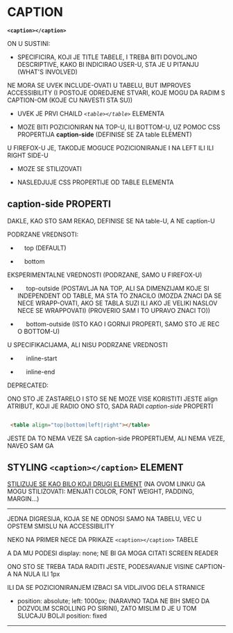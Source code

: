 # CAPTION

**`<caption></caption>`**

ON U SUSTINI:

- SPECIFICIRA, KOJI JE TITLE TABELE, I TREBA BITI DOVOLJNO DESCRIPTIVE, KAKO BI INDICIRAO USER-U, STA JE U PITANJU (WHAT'S INVOLVED)

NE MORA SE UVEK INCLUDE-OVATI U TABELU, BUT IMPROVES ACCESSIBILITY (I POSTOJE ODREDJENE STVARI, KOJE MOGU DA RADIM S CAPTION-OM (KOJE CU NAVESTI STA SU))

- UVEK JE PRVI CHAILD *`<table></table>`* ELEMENTA

- MOZE BITI POZICIONIRAN NA TOP-U, ILI BOTTOM-U, UZ POMOC CSS PROPERTIJA **caption-side** (DEFINISE SE ZA table ELEMENT)

U FIREFOX-U JE, TAKODJE MOGUCE POZICIONIRANJE I NA LEFT ILI ILI RIGHT SIDE-U

- MOZE SE STILIZOVATI

- NASLEDJUJE CSS PROPERTIJE OD TABLE ELEMENTA

## caption-side PROPERTI

DAKLE, KAO STO SAM REKAO, DEFINISE SE NA table-U, A NE caption-U

PODRZANE VREDNSOTI:

- &nbsp;&nbsp;&nbsp;&nbsp;top (DEFAULT)

- &nbsp;&nbsp;&nbsp;&nbsp;bottom

EKSPERIMENTALNE VREDNOSTI (PODRZANE, SAMO U FIREFOX-U)

- &nbsp;&nbsp;&nbsp;&nbsp; top-outside (POSTAVLJA NA TOP, ALI SA DIMENZIJAM KOJE SI INDEPENDENT OD TABLE, MA STA TO ZNACILO (MOZDA ZNACI DA SE NECE WRAPP-OVATI, AKO SE TABLA SUZI ILI AKO JE VELIKI NASLOV NECE SE WRAPPOVATI) (PROVERIO SAM I TO UPRAVO ZNACI TO))

- &nbsp;&nbsp;&nbsp;&nbsp; bottom-outside (ISTO KAO I GORNJI PROPERTI, SAMO STO JE REC O BOTTOM-U)

U SPECIFIKACIJAMA, ALI NISU PODRZANE VREDNOSTI

- &nbsp;&nbsp;&nbsp;&nbsp; inline-start

- &nbsp;&nbsp;&nbsp;&nbsp; inline-end

DEPRECATED:

ONO STO JE ZASTARELO I STO SE NE MOZE VISE KORISTITI JESTE align ATRIBUT, KOJI JE RADIO ONO STO, SADA RADI *caption-side* PROPERTI

```HTML

 <table align="top|bottom|left|right"></table>

```

JESTE DA TO NEMA VEZE SA caption-side PROPERTIJEM, ALI NEMA VEZE, NAVEO SAM GA

## STYLING `<caption></caption>` ELEMENT

[STILIZUJE SE KAO BILO KOJI DRUGI ELEMENT](https://estelle.github.io/cssmastery/tables/#slide9) (NA OVOM LINKU GA MOGU STILIZOVATI: MENJATI COLOR, FONT WEIGHT, PADDING, MARGIN...)

****

JEDNA DIGRESIJA, KOJA SE NE ODNOSI SAMO NA TABELU, VEC U OPSTEM SMISLU NA ACCESSIBILITY

NEKO NA PRIMER NECE DA PRIKAZE `<caption></caption>` TABELE

A DA MU PODESI display: none; NE BI GA MOGA CITATI SCREEN READER

ONO STO SE TREBA TADA RADITI JESTE, PODESAVANJE VISINE CAPTION-A NA NULA ILI 1px

ILI DA SE POZICIONIRANJEM IZBACI SA VIDLJIVOG DELA STRANICE 

- position: absolute; left: 1000px; (NARAVNO TADA NE BIH SMEO DA DOZVOLIM SCROLLING PO SIRINI), ZATO MISLIM D JE U TOM SLUCAJU BOLJI position: fixed

****